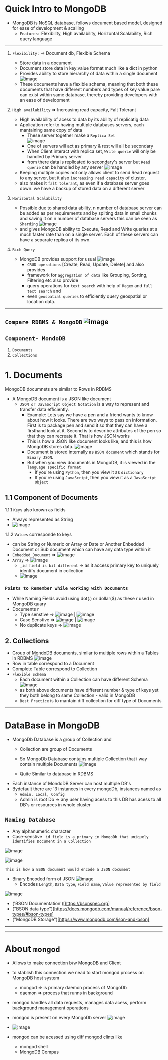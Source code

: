 # Quick Intro to MongoDB

* MongoDB is NoSQL database, follows document based model, designed for ease of development & scalling
  * `Features:` Flexibility, High availability, Horizontal Scalability, Rich query language
---

  1. `Flexibility:` => Document db, Flexible Schema 
      * Store data in a document 
      * Document store data in key:value format much like a dict in python
      * Provides ability to store hierarchy of data within a single document
![image](https://user-images.githubusercontent.com/26667491/127443611-2c943583-3190-4565-90dd-53086c12efab.png)
      * These documents have a flexible schema, meaning that both these documents that have different numbers and types of key value pare
      can exist within same database, thereby providing developers with an ease of development
  
  2. `High availability` => Increasing read capacity, Falt Tolerant
      * High availability of acess to data by its ability of replicatig data
      * Application refer to having multiple databases servers, each mantaining same copy of data
        * These server together make a  `Replica Set`  
        ![image](https://user-images.githubusercontent.com/26667491/127444727-4d5ec55d-215f-465b-aaec-e48558e81ba5.png)
        * One of servers will act as primary & rest will all be secondary
        * When Client interact with replica set, `Write querie` will only be handled by Primary server
        * from there data is replicated to secondary's server but `Read querie` can be handled by any server
        ![image](https://user-images.githubusercontent.com/26667491/127445800-e8e207e0-0290-4a3d-8061-0846e49aa5ac.png)
      * Keeping multiple copies not only allows client to send Read request to any server, but it also `increasing read capacity` of cluster, 
      * also makes it `falt tolerant`, as even if a database server goes down. we have a backup of stored data on a different server
  
  3. `Horizontal Scalability`
      * Possible due to shared data ability, n number of database server can be added as per requirements and by spliting data in small 
      chunks and saving it on n number of database servers this can be seen as `Sharding`
      ![image](https://user-images.githubusercontent.com/26667491/127448112-8acd6103-bbe9-4acd-b488-bb2de0716054.png)
      * and gives MongoDB ability to Execute, Read and Write queries at a much faster rate than on a single server. 
      Each of these servers can have a separate replica of its own. 
      
  4. `Rich Query`    
      * MongoDB provides support for usual 
 ![image](https://user-images.githubusercontent.com/26667491/127448754-4b187772-f98e-4319-a52f-14ad4657dbd5.png)
        * `CRUD operations` [Create, Read, Update, Delete] and also provides 
        * framework for `aggregation of data` like Grouping, Sorting, Filtering etc also provide
        * query operations for `text search` with help of `Regex` and `full text search` and 
        * even `geospatial queries` to efficiently query geospatial or location data. 
---
`Compare RDBMS & MongoDB`
![image](https://user-images.githubusercontent.com/26667491/127448998-6299f032-dc5a-4579-a520-030a0628915d.png)
---

## `Component- MondoDB`
 1. `Documents`
 2. `Collections`
# 1. Documents

MongoDB documnets are similar to Rows in RDBMS
* A MongoDB document is a JSON like document 
  * `JSON or JavaScript Object Notation` is a way to represent and transfer data efficiently. 
    * Example: Lets say we have a pen and a friend wants to know about how it looks. There are two ways to pass on information. First is to package pen and send it so that they can have a firsthand look at it. Second is to describe attributes of the pen so that they can recreate it. That is how JSON works
    * This is how a JSON like document looks like, and this is how MongoDB stores data. 
 ![image](https://user-images.githubusercontent.com/26667491/127457521-ea001281-a065-43d6-8779-dfb9f76c7469.png)
    * Document is stored internally as `BSON document` which stands for `Binary JSON`. 
    * But when you view documents in MongoDB, it is viewed in the `language specific format` 
      * If you're using `Python`, then you view it as `dictionary`
      * If you're using `JavaScript`, then you view it as a `JavaScript Object`

## 1.1 Component of Documents
1.1.1 `Key`s also known as fields
  * Always represented as  String
  * ![image](https://user-images.githubusercontent.com/26667491/127459552-8c19508b-c6ad-4908-a64b-90f6b48cda5a.png)

1.1.2 `Values` corresponde to keys
  * can be String or Numeric or Array or Date or Another Enbedded Document or Sub document which can have any data type within it
  * `Embedded Document` => ![image](https://user-images.githubusercontent.com/26667491/127459810-a36b6db1-7e53-4562-a6c7-dbef1546c31c.png)
  * `Array` => ![image](https://user-images.githubusercontent.com/26667491/127460012-e637ca19-c40c-493d-b1dd-47377a641b96.png)
    * `_id field is bit different` => as it access primary key to uniquely identify document in collection
    * ![image](https://user-images.githubusercontent.com/26667491/127460561-d9f3c440-f46f-436d-8359-381fb917a473.png)

### `Points to Remember while working with Documents`
* While Naming Fields avoid using dot(.) or dollar($) as these r used in MongoDB quary
* Documents r 
  * Type senstive => ![image](https://user-images.githubusercontent.com/26667491/127462092-910f52c3-297b-4d06-ad49-de15374aea76.png) | ![image](https://user-images.githubusercontent.com/26667491/127462211-4c3cfbb4-231b-4821-a8d5-f688b6c094ff.png)
  * Case Senstive => ![image](https://user-images.githubusercontent.com/26667491/127462273-665b5689-9e40-4dd8-a5df-5cbc96ea68d0.png) | ![image](https://user-images.githubusercontent.com/26667491/127462311-6a9325a2-92bd-4e1d-b41f-f8a9546d44a8.png)
  * No duplicate keys => ![image](https://user-images.githubusercontent.com/26667491/127462437-43f8580f-7a78-4d11-bbd2-f56f2bdd415d.png)

## 2. Collections
* Group of MondoDB documents, similar to multiple rows within a Tables in RDBMS
![image](https://user-images.githubusercontent.com/26667491/127463852-cd833d08-ef2c-45a3-92b6-258c20e38a10.png)
 * Row in table correspond to a Document
 * Complete Table correspond to Collection
 * `Flexible Schema`
   * Each document within a Collection can have different Schema![image](https://user-images.githubusercontent.com/26667491/127464750-5c733c9c-c46b-4365-8da5-9e3c7794d4b7.png)
   * as both above documents have different number & type of keys yet they both belong to same Collection - valid in MongoDB
   * `Best Practice` is to mantain diff collection for diff type of Documents

---

# DataBase in MongoDB
* MongoDb Database is a group of Collection and
  * Collection are group of Documents
  * So MongoDb Database contains multiple Collection that i way contain multiple Documents
 ![image](https://user-images.githubusercontent.com/26667491/127466409-8196ecec-99ca-48b7-84a2-85f923c403af.png)
 
   * Quite Similar to database in RDBMS
 * Each instance of MondoDB Server can host multiple DB's
 * Bydefault there are `3 instances in every mongoDb, instances named as
   * `Admin, Local, Config`
   * Admin is root Db => any user having acess to this DB has acess to all DB's or resources in whole cluster

  ## `Naming Database`
   * Any alphanumeric character
   * Case-senstive
`_id field is a primary in MongoDb that uniquely identifies Document in a Collection`

![image](https://user-images.githubusercontent.com/26667491/127468344-b831aec8-a1e7-4c80-acea-3223a0b89a9d.png)

![image](https://user-images.githubusercontent.com/26667491/127468434-6c60086d-aa61-40c2-88fa-618dfcb45dc3.png)

`This is how a BSON document would encode a JSON document` 
 * Binary Encoded form of JSON
![image](https://user-images.githubusercontent.com/26667491/127468741-1043d215-85e5-44e8-8a28-979b6014876c.png)
   * Encodes `Length`, `Data type`, `Field name`, `Value represented by field`

![image](https://user-images.githubusercontent.com/26667491/127469396-ee5ae24f-9ec1-4a57-950c-dfc313618ae6.png)

* ('BSON Documentation')[https://bsonspec.org]
* ("BSON data type")[https://docs.mongodb.com/manual/reference/bson-types/#bson-types]
* ("MongoDB Storage")[https://www.mongodb.com/json-and-bson]

---
---

# About `mongod`
* Allows to make connection b/w MongoDB and Client
* to stablish this connection we nead to start mongod process on MongoDB host system 
  * mongod => is primary daemon process of MongoDb
  * daemon => process that runns in background
* mongod handles all data requests, manages data acess, perform background management operations
* mongod is present on every MongoDb server
![image](https://user-images.githubusercontent.com/26667491/127472098-77c1ec53-5bb3-4c28-b73a-b22384cb9dd3.png)

* ![image](https://user-images.githubusercontent.com/26667491/127472194-bb09ce3e-2bfe-4031-aa08-864a097cb937.png)
* mongod can be acessed using diff mongod clints like 
  * mongod shell
  * MongoDB Compas





